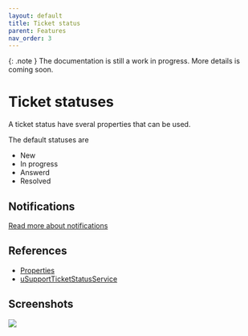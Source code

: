 ```yaml
---
layout: default
title: Ticket status
parent: Features
nav_order: 3
---
```


{: .note }
The documentation is still a work in progress. More details is coming soon.

# Ticket statuses
A ticket status have sveral properties that can be used.

The default statuses are
- New
- In progress
- Answerd
- Resolved

## Notifications
[Read more about notifications](/docs/extend.html#extend)

## References
- [Properties](/docs/references/tables.html#usupportticketstatus)
- [uSupportTicketStatusService](/docs/references/services.html#usupportticketstatusservice)

## Screenshots

<img src="https://weberistic.github.io/uSupport-documentation/assets/ticketStatus.PNG">
